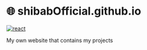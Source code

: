 # 🌐 shibabOfficial.github.io
[![react](https://skillicons.dev/icons?i=react,html,css,js)]()

My own website that contains my projects
